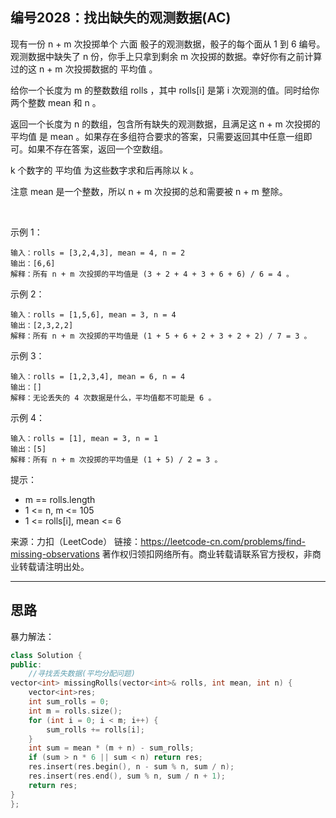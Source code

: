 ## 编号2028：找出缺失的观测数据(AC)

现有一份 n + m 次投掷单个 六面 骰子的观测数据，骰子的每个面从 1 到 6 编号。观测数据中缺失了 n 份，你手上只拿到剩余 m 次投掷的数据。幸好你有之前计算过的这 n + m 次投掷数据的 平均值 。

给你一个长度为 m 的整数数组 rolls ，其中 rolls[i] 是第 i 次观测的值。同时给你两个整数 mean 和 n 。

返回一个长度为 n 的数组，包含所有缺失的观测数据，且满足这 n + m 次投掷的 平均值 是 mean 。如果存在多组符合要求的答案，只需要返回其中任意一组即可。如果不存在答案，返回一个空数组。

k 个数字的 平均值 为这些数字求和后再除以 k 。

注意 mean 是一个整数，所以 n + m 次投掷的总和需要被 n + m 整除。

 

示例 1：
```
输入：rolls = [3,2,4,3], mean = 4, n = 2
输出：[6,6]
解释：所有 n + m 次投掷的平均值是 (3 + 2 + 4 + 3 + 6 + 6) / 6 = 4 。
```
示例 2：
```
输入：rolls = [1,5,6], mean = 3, n = 4
输出：[2,3,2,2]
解释：所有 n + m 次投掷的平均值是 (1 + 5 + 6 + 2 + 3 + 2 + 2) / 7 = 3 。
```
示例 3：
```
输入：rolls = [1,2,3,4], mean = 6, n = 4
输出：[]
解释：无论丢失的 4 次数据是什么，平均值都不可能是 6 。
```
示例 4：
```
输入：rolls = [1], mean = 3, n = 1
输出：[5]
解释：所有 n + m 次投掷的平均值是 (1 + 5) / 2 = 3 。 
```
提示：

* m == rolls.length
* 1 <= n, m <= 105
* 1 <= rolls[i], mean <= 6

来源：力扣（LeetCode）
链接：https://leetcode-cn.com/problems/find-missing-observations
著作权归领扣网络所有。商业转载请联系官方授权，非商业转载请注明出处。

---
## 思路

暴力解法：
```c++
class Solution {
public:
    //寻找丢失数据(平均分配问题)
vector<int> missingRolls(vector<int>& rolls, int mean, int n) {
	vector<int>res;
	int sum_rolls = 0;
	int m = rolls.size();
	for (int i = 0; i < m; i++) {
		sum_rolls += rolls[i];
	}
	int sum = mean * (m + n) - sum_rolls;
	if (sum > n * 6 || sum < n) return res;
	res.insert(res.begin(), n - sum % n, sum / n);
    res.insert(res.end(), sum % n, sum / n + 1);
	return res;
}
};
```